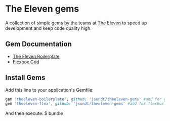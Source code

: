 # The Eleven gems

A collection of simple gems by the teams at [The Eleven](http://www.theeleven.co.uk) to speed up development and keep code quality high.



## Gem Documentation

* [The Eleven Boilerplate](boilerplate.md)
* [Flexbox Grid](flex.md)


## Install Gems

Add this line to your application's Gemfile:

```ruby
gem 'theeleven-boilerplate', github: 'jsundt/theeleven-gems' #add for generator
gem 'theeleven-flex', github: 'jsundt/theeleven-gems' #add for flexbox
```

And then execute: $ bundle
